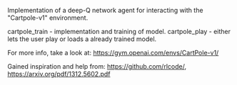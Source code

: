 Implementation of a deep-Q network agent for interacting with the "Cartpole-v1" environment.

cartpole_train - implementation and training of model.
cartpole_play - either lets the user play or loads a already trained model.

For more info, take a look at: https://gym.openai.com/envs/CartPole-v1/

Gained inspiration and help from: https://github.com/rlcode/, https://arxiv.org/pdf/1312.5602.pdf
